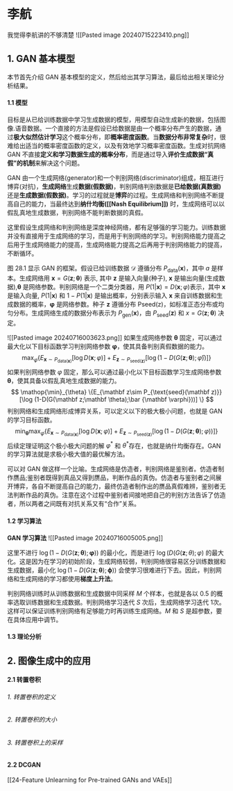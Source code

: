  # 李航
我觉得李航讲的不够清楚
![[Pasted image 20240715223410.png]]
## 1. GAN 基本模型
本节首先介绍 GAN 基本模型的定义，然后给出其学习算法，最后给出相关理论分析结果。
#### 1.1 模型
目标是从已给训练数据中学习生成数据的模型，用模型自动生成新的数据，包括图像.语音数据。一个直接的方法是假设已给数据是由一个概率分布产生的数据，通过**极大似然估计学习**这个概率分布，即**概率密度函数**。当**数据分布非常复杂**时，很难给出适当的概率密度函数的定义，以及有效地学习概率密度函数。生成对抗网络 GAN 不直接**定义和学习数据生成的概率分布**，而是通过导入**评价生成数据“真假”的机制**来解决这个问题。

GAN 由一个生成网络(generator)和一个判别网络(discriminator)组成，相互进行博弈(对抗)，**生成网络**生成**数据(假数据)**，判别网络判别数据是**已给数据(真数据)** 还是**生成数据(假数据)**。学习的过程就是**博弈**的过程。生成网络和判别网络不断提高自己的能力，当最终达到**纳什均衡([[Nash Equilibrium]])** 时，生成网络可以以假乱真地生成数据，判别网络不能判断数据的真假。

这里假设生成网络和判别网络是深度神经网络，都有足够强的学习能力。训练数据并没有直接用于生成网络的学习，而是用于判别网络的学习。判别网络能力提高之后用于生成网络能力的提高，生成网络能力提高之后再用于判别网络能力的提高，不断循环。

图 28.1 显示 GAN 的框架。假设已给训练数据 $\mathcal D$ 遵循分布 $P_\text{data}(\mathbf x)$，其中 $a$ 是样本。生成网络用 $\mathbf x = G(\mathbf z;\mathbf \theta)$ 表示, 其中 $\mathbf z$ 是输入向量(种子), $\mathbf x$ 是输出向量(生成数据),$\mathbf \theta$ 是网络参数。判别网络是一个二类分类器，用 $P(1|\mathbf x)= D(\mathbf x;\varphi)$表示，其中 $\mathbf x$ 是输入向量, $P(1|\mathbf x)$ 和 $1- P(1|\mathbf x)$ 是输出概率，分别表示输入 $\mathbf x$ 来自训练数据和生成数据的概率，$\mathbf \varphi$ 是网络参数。种子 $\mathbf z$ 遵循分布 Pseed(z)，如标准正态分布或均匀分布。生成网络生成的数据分布表示为 $P_\text{gen}(\mathbf x)$，由 $P_{\text{seed}}(\mathbf z)$ 和 $x=G(\mathbf z;\mathbf \theta)$ 决定。

![[Pasted image 20240716003623.png]]
如果生成网络参数 $\mathbf \theta$ 固定，可以通过最大化以下目标函数学习判别网络参数 $\mathbf \varphi$，使其具备判别真假数据的能力。
$$
\mathop{\max}_{\varphi}\{E_{\mathbf x \sim P_{\text{data}(\mathbf x)}}[\log D(\mathbf x;\varphi)] + E_{\mathbf z\sim P_{\text{seed}(\mathbf z)}} [\log(1-D(G(\mathbf z;\mathbf \theta);\bar \varphi))] \}
$$
如果判别网络参数 $\varphi$ 固定，那么可以通过最小化以下目标函数学习生成网络参数 $\mathbf \theta$，使其具备以假乱真地生成数据的能力。
$$
\mathop{\min}_{\theta} \{E_{\mathbf z\sim P_{\text{seed}(\mathbf z)}}[\log (1-D(G(\mathbf z;\mathbf \theta);\bar {\mathbf \varphi}))] \}
$$
判别网络和生成网络形成博弈关系，可以定义以下的极大极小问题，也就是 GAN 的学习目标函数。
$$
\min_{\mathbf \theta} \mathop{\max}_{\varphi}\{E_{\mathbf x \sim P_{\text{data}(\mathbf x)}}[\log D(\mathbf x;\varphi)] + E_{\mathbf z\sim P_{\text{seed}(\mathbf z)}} [\log(1-D(G(\mathbf z;\mathbf \theta);\varphi))] \}
$$
后续定理证明这个极小极大问题的解 $\varphi^*$ 和 $\theta^*$存在，也就是纳什均衡存在。GAN的学习算法就是求极小极大值的最优解方法。

可以对 GAN 做这样一个比喻。生成网络是仿造者，判别网络是鉴别者。仿造者制作赝品;鉴别者既得到真品又得到赝品，判断作品的真伪。仿造者与鉴别者之间展开博弈，各自不断提高自己的能力，最终仿造者制作出的赝品真假难辨，鉴别者无法判断作品的真伪。注意在这个过程中鉴别者间接地把自己的判别方法告诉了仿造者，所以两者之间既有对抗关系又有“合作”关系。

#### 1.2 学习算法
**GAN 学习算法**
![[Pasted image 20240716005005.png]]

这里不进行 $\log(1 - D(G(\mathbf z; \mathbf \theta); \mathbf \varphi))$ 的最小化，而是进行 $\log(D(G(\mathbf z;\theta);\varphi)$ 的最大化。这是因为在学习的初始阶段，生成网络较弱，判别网络很容易区分训练数据和生成数据，最小化 $\log(1 - D(G(\mathbf z; \mathbf \theta);\mathbf \phi))$ 会使学习很难进行下去。因此，判别网络和生成网络的学习都使用**梯度上升法**。

判别网络训练时从训练数据和生成数据中同采样 $M$ 个样本，也就是各以 $0.5$ 的概率选取训练数据和生成数据。判别网络学习迭代 $S$ 次后，生成网络学习迭代 $1$次。这样可以保证训练判别网络有足够能力时再训练生成网络。$M$ 和 $S$ 是超参数，要在具体应用中调节。
#### 1.3 理论分析


## 2. 图像生成中的应用
#### 2.1 转置卷积

###### 1. 转置卷积的定义

###### 2. 转置卷积的大小

###### 3. 转置卷积上的采样

#### 2.2 DCGAN


[[24-Feature Unlearning for Pre-trained GANs and VAEs]]
